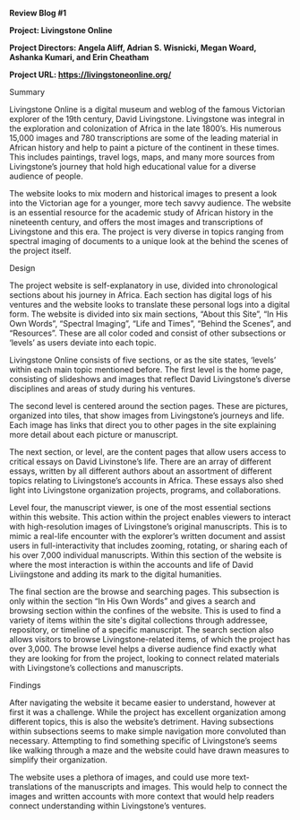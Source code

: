 **Review Blog #1**

**Project: Livingstone Online**

**Project Directors: Angela Aliff, Adrian S. Wisnicki, Megan Woard, Ashanka Kumari, and Erin Cheatham**

**Project URL: https://livingstoneonline.org/**



Summary

Livingstone Online is a digital museum and weblog of the famous Victorian explorer of the 19th century, David Livingstone. Livingstone was integral in the exploration and colonization of Africa in the late 1800’s. His numerous 15,000 images and 780 transcriptions are some of the leading material in African history and help to paint a picture of the continent in these times. This includes paintings, travel logs, maps, and many more sources from Livingstone’s journey that hold high educational value for a diverse audience of people.

The website looks to mix modern and historical images to present a look into the Victorian age for a younger, more tech savvy audience. The website is an essential resource for the academic study of African history in the nineteenth century, and offers the most images and transcriptions of Livingstone and this era. The project is very diverse in topics ranging from spectral imaging of documents to a unique look at the behind the scenes of the project itself. 




Design

The project website is self-explanatory in use, divided into chronological sections about his journey in Africa. Each section has digital logs of his ventures and the website looks to translate these personal logs into a digital form. The website is divided into six main sections, “About this Site”, “In His Own Words”, “Spectral Imaging”, “Life and Times”, “Behind the Scenes”, and “Resources”. These are all color coded and consist of other subsections or ‘levels’ as users deviate into each topic.  

Livingstone Online consists of five sections, or as the site states, ‘levels’ within each main topic mentioned before. The first level is the home page, consisting of slideshows and images that reflect David Livingstone’s diverse disciplines and areas of study during his ventures.



The second level is centered around the section pages. These are pictures, organized into tiles, that show images from Livingstone’s journeys and life. Each image has links that direct you to other pages in the site explaining more detail about each picture or manuscript. 

The next section, or level, are the content pages that allow users access to critical essays on David Livinstone’s life. There are an array of different essays, written by all different authors about an assortment of different topics relating to Livingstone’s accounts in Africa. These essays also shed light into Livingstone organization projects, programs, and collaborations. 



Level four, the manuscript viewer, is one of the most essential sections within this website. This action within the project enables viewers to interact with high-resolution images of Livingstone’s original manuscripts. This is to mimic a real-life encounter with the explorer’s written document and assist users in full-interactivity that includes zooming, rotating, or sharing each of his over 7,000 individual manuscripts. Within this section of the website is where the most interaction is within the accounts and life of David Liviingstone and adding its mark to the digital humanities.

The final section are the browse and searching pages. This subsection is only within the section “In His Own Words” and gives a search and browsing section within the confines of the website. This is used to find a variety of items within the site's digital collections through addressee, repository, or timeline of a specific manuscript. The search section also allows visitors to browse Livingstone-related items, of which the project has over 3,000. The browse level helps a diverse audience find exactly what they are looking for from the project, looking to connect related materials with Livingstone’s collections and manuscripts.



Findings 

After navigating the website it became easier to understand, however at first it was a challenge. While the project has excellent organization among different topics, this is also the website’s detriment. Having subsections within subsections seems to make simple navigation more convoluted than necessary. Attempting to find something specific of Livingstone’s seems like walking through a maze and the website could have drawn measures to simplify their organization. 

The website uses a plethora of images, and could use more text-translations of the manuscripts and images. This would help to connect the images and written accounts with more context that would help readers connect understanding within Livingstone’s ventures.

